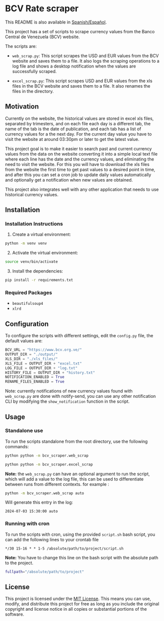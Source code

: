 # BCV Rate scraper

This README is also available in [Spanish/Español](README.es.md).

This project has a set of scripts to scrape currency values from the Banco Central de Venezuela (BCV) website.

The scripts are:

- `web_scrap.py`: This script scrapes the USD and EUR values from the BCV website and saves them to a file. It also logs the scraping operations to a log file and shows a desktop notification when the values are successfully scraped.

- `excel_scrap.py`: This script scrapes USD and EUR values from the xls files in the BCV website and saves them to a file. It also renames the files in the directory.

## Motivation

Currently on the website, the historical values are stored in excel xls files, separated by trimesters, and on each file each day is a different tab, the name of the tab is the date of publication, and each tab has a list of currency values for a the next day. For the current day value you have to visit the website at around 03:30pm or later to get the latest value.

This project goal is to make it easier to search past and current currency values from the data on the website converting it into a simple local text file where each line has the date and the currency values, and eliminating the need to visit the website. For this you will have to download the xls files from the website the first time to get past values to a desired point in time, and after this you can set a cron job to update daily values automatically and optionally get a notification when new values are obtained.

This project also integrates well with any other application that needs to use historical currency values.

## Installation

### Installation Instructions

1. Create a virtual environment:

```bash
python -m venv venv
```

2. Activate the virtual environment:

```bash
source venv/bin/activate
```

3. Install the dependencies:

```bash
pip install -r requirements.txt
```

### Required Packages

- `beautifulsoup4`
- `xlrd`

## Configuration

To configure the scripts with different settings, edit the `config.py` file, the default values are:

```python
BCV_URL = "https://www.bcv.org.ve/"
OUTPUT_DIR = "./output/"
XLS_DIR = "./xls_files/"
XLS_FILE = OUTPUT_DIR + "excel.txt"
LOG_FILE = OUTPUT_DIR + "log.txt"
HISTORY_FILE = OUTPUT_DIR + "history.txt"
NOTIFICATION_ENABLED = True
RENAME_FILES_ENABLED = True
```

Note: currently notifications of new currency values found with `web_scrap.py` are done with notify-send, you can use any other notification CLI by modifying the `show_notification` function in the script.

## Usage

### Standalone use

To run the scripts standalone from the root directory, use the following commands:

```bash
python python -m bcv_scraper.web_scrap
```

```bash
python python -m bcv_scraper.excel_scrap
```

**Note:** the `web_scrap.py` can have an optional argument to run the script, which will add a value to the log file, this can be used to differentiate between runs from different contexts. for example :

```bash
python -m bcv_scraper.web_scrap auto
```

Will generate this entry in the log:

```text
2024-07-03 15:30:00 auto
```

### Running with cron

To run the scripts with cron, using the provided `script.sh` bash script, you can add the following lines to your crontab file

```text
*/30 15-16 * * 1-5 /absolute/path/to/project/script.sh
```

**Note:** You have to change this line on the bash script with the absolute path to the project.

```bash
fullpath="/absolute/path/to/project"
```

## License

This project is licensed under the [MIT License](LICENSE). This means you can use, modify, and distribute this project for free as long as you include the original copyright and license notice in all copies or substantial portions of the software.
